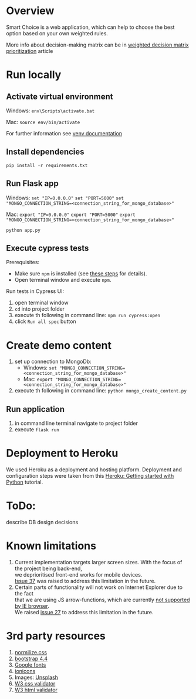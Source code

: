 # Overview
Smart Choice is a web application, which can help to choose the best option based on your own weighted rules.

More info about decision-making matrix can be in [weighted decision matrix prioritization](https://airfocus.io/blog/weighted-decision-matrix-prioritization/) article

# Run locally

## Activate virtual environment

Windows:
    `env\Scripts\activate.bat`

Mac:
    `source env/bin/activate`

For further information see [venv documentation](https://docs.python.org/3/library/venv.html)

## Install dependencies

`pip install -r requirements.txt`

## Run Flask app

Windows:
    `set "IP=0.0.0.0"`
    `set "PORT=5000"`
    `set "MONGO_CONNECTION_STRING=<connection_string_for_mongo_database>"`

Mac:
    `export "IP=0.0.0.0"`
    `export "PORT=5000"`
    `export "MONGO_CONNECTION_STRING=<connection_string_for_mongo_database>"`


`python app.py`


## Execute cypress tests

Prerequisites:
* Make sure `npm` is installed (see [these steps](https://www.npmjs.com/get-npm) for details).
* Open terminal window and execute `npm`.

Run tests in Cypress UI:
1. open terminal window
1. `cd` into project folder
1. execute th following in command line: `npm run cypress:open`
1. click `Run all spec` button


# Create demo content

1. set up connection to MongoDb:
    - Windows: `set "MONGO_CONNECTION_STRING=<connection_string_for_mongo_database>"`
    - Mac: `export "MONGO_CONNECTION_STRING=<connection_string_for_mongo_database>"`
1. execute th following in command line: `python mongo_create_content.py`


## Run application

1. in command line terminal navigate to project folder
2. execute `flask run`

# Deployment to Heroku

We used Heroku as a deployment and hosting platform.
Deployment and configuration steps were taken from this [Heroku: Getting started with Python](https://devcenter.heroku.com/articles/getting-started-with-python) tutorial.

# ToDo:
describe DB design decisions

# Known limitations

1. Current implementation targets larger screen sizes. With the focus of the project being back-end,<br>
we deprioritised front-end works for mobile devices.<br>
[Issue 37](https://github.com/koleaby4/smart-choice/issues/37) was raised to address this limitation in the future.
1. Certain parts of functionality will not work on Internet Explorer due to the fact <br>
that we are using JS arrow-functions, which are currently [not supported by IE browser](https://caniuse.com/#feat=arrow-functions).<br>
We raised [issue 27](https://github.com/koleaby4/smart-choice/issues/27) to address this limitation in the future.

# 3rd party resources

1. [normilize.css](http://nicolasgallagher.com/about-normalize-css/)
1. [bootstrap 4.4](https://getbootstrap.com/docs/4.4)
1. [Google fonts](https://fonts.google.com/)
1. [ionicons](https://ionicons.com/)
1. Images: [Unsplash](https://unsplash.com/)
1. [W3 css validator](https://jigsaw.w3.org/css-validator/validator)
1. [W3 html validator](https://validator.w3.org/)
